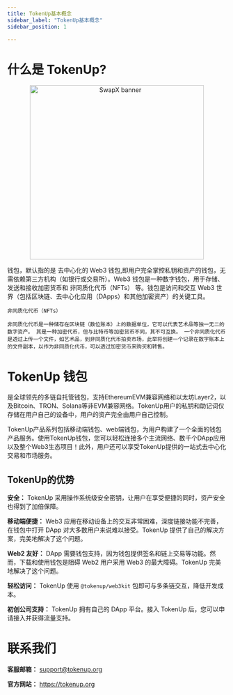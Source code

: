 ```yaml
---
title: TokenUp基本概念
sidebar_label: "TokenUp基本概念"
sidebar_position: 1

---
```

# 什么是 TokenUp?

<p align="center">
<img src="./img/logo.svg" alt="SwapX banner" width="400"></img></p>

钱包，默认指的是 去中心化的 Web3 钱包,即用户完全掌控私钥和资产的钱包，无需依赖第三方机构（如银行或交易所）。Web3 钱包是一种数字钱包，用于存储、发送和接收加密货币和 非同质化代币（NFTs） 等。钱包是访问和交互 Web3 世界（包括区块链、去中心化应用（DApps）和其他加密资产）的关键工具。

    非同质化代币（NFTs）

    非同质化代币是一种储存在区块链（数位账本）上的数据单位，它可以代表艺术品等独一无二的数字资产。 其是一种加密代币，但与比特币等加密货币不同，其不可互换。 一个非同质化代币是透过上传一个文件，如艺术品，到非同质化代币拍卖市场，此举将创建一个记录在数字账本上的文件副本，以作为非同质化代币，可以透过加密货币来购买和转售。

# TokenUp 钱包

是全球领先的多链自托管钱包，支持EthereumEVM兼容网络和以太坊Layer2，以及Bitcoin、TRON、Solana等非EVM兼容网络。TokenUp用户的私钥和助记词仅存储在用户自己的设备中，用户的资产完全由用户自己控制。

TokenUp产品系列包括移动端钱包、web端钱包，为用户构建了一个全面的钱包产品服务。使用TokenUp钱包，您可以轻松连接多个主流网络、数千个DApp应用以及整个Web3生态项目！此外，用户还可以享受TokenUp提供的一站式去中心化交易和市场服务。


## TokenUp的优势

**安全：** TokenUp 采用操作系统级安全密钥，让用户在享受便捷的同时，资产安全也得到了加倍保障。

**移动端便捷：** Web3 应用在移动设备上的交互非常困难，深度链接功能不完善，在钱包中打开 DApp 对大多数用户来说难以接受。TokenUp 提供了自己的解决方案，完美地解决了这个问题。

**Web2 友好：** DApp 需要钱包支持，因为钱包提供签名和链上交易等功能。然而，下载和使用钱包是阻碍 Web2 用户采用 Web3 的最大障碍。TokenUp 完美地解决了这个问题。

**轻松访问：** TokenUp 使用 `@tokenup/web3kit` 包即可与多条链交互，降低开发成本。

**初创公司支持：** TokenUp 拥有自己的 DApp 平台。接入 TokenUp 后，您可以申请接入并获得流量支持。

# 联系我们

 **客服邮箱：** support@tokenup.org

 **官方网站：** https://tokenup.org